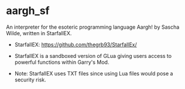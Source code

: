 # aargh_sf
 An interpreter for the esoteric programming language Aargh! by Sascha Wilde, written in StarfallEX.
* StarfallEX: https://github.com/thegrb93/StarfallEx/
* StarfallEX is a sandboxed version of GLua giving users access to powerful functions within Garry's Mod.
  
* Note: StarfallEX uses TXT files since using Lua files would pose a security risk.
